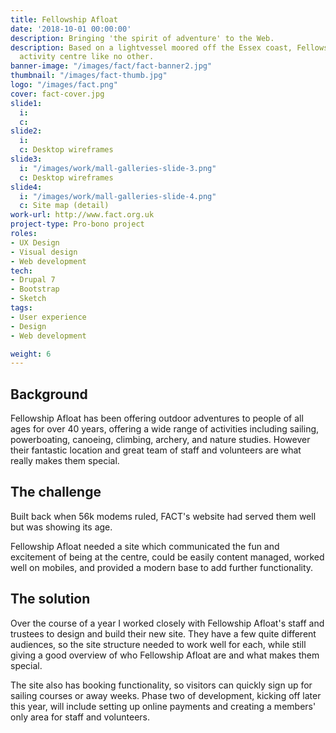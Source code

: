 ```yaml
---
title: Fellowship Afloat
date: '2018-10-01 00:00:00'
description: Bringing 'the spirit of adventure' to the Web.
description: Based on a lightvessel moored off the Essex coast, Fellowship Afloat is an outdoor
  activity centre like no other.
banner-image: "/images/fact/fact-banner2.jpg"
thumbnail: "/images/fact-thumb.jpg"
logo: "/images/fact.png"
cover: fact-cover.jpg
slide1: 
  i:
  c:
slide2: 
  i:
  c: Desktop wireframes
slide3:
  i: "/images/work/mall-galleries-slide-3.png"
  c: Desktop wireframes
slide4:
  i: "/images/work/mall-galleries-slide-4.png"
  c: Site map (detail)
work-url: http://www.fact.org.uk
project-type: Pro-bono project
roles:
- UX Design
- Visual design
- Web development
tech:
- Drupal 7
- Bootstrap
- Sketch
tags:
- User experience
- Design
- Web development

weight: 6
---
```


## Background

Fellowship Afloat has been offering outdoor adventures to people of all ages for over 40 years, offering a wide range of activities including sailing, powerboating, canoeing, climbing, archery, and nature studies. However their fantastic location and great team of staff and volunteers are what really makes them special.

## The challenge

Built back when 56k modems ruled, FACT's website had served them well but was showing its age.

Fellowship Afloat needed a site which communicated the fun and excitement of being at the centre, could be easily content managed, worked well on mobiles, and provided a modern base to add further functionality.

## The solution

Over the course of a year I worked closely with Fellowship Afloat's staff and trustees to design and build their new site. They have a few quite different audiences, so the site structure needed to work well for each, while still giving a good overview of who Fellowship Afloat are and what makes them special.

The site also has booking functionality, so visitors can quickly sign up for sailing courses or away weeks. Phase two of development, kicking off later this year, will include setting up online payments and creating a members' only area for staff and volunteers.